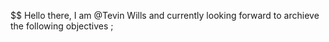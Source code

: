 $$ Hello there, I am @Tevin Wills and currently looking forward to archieve the following objectives ; 

<!--
**Tevin-254/Tevin-254** is a ✨ _special_ ✨ repository because its `README.md` (this file) appears on your GitHub profile.

Here are some ideas to get you started:

- 🌱 I am currently looking forward to complete the bootcamp;
-🔭 Working on gaining new skills and knowledge;
- 👯 Work together with teams and archieve goals;
- 💬 Request for help where neccessary;
- 😄 Have fun and enjoy the coding experience;
- 📫 To be awarded with a certificate towards the end of the boot camp;
- Become better and greater
##end
-->
